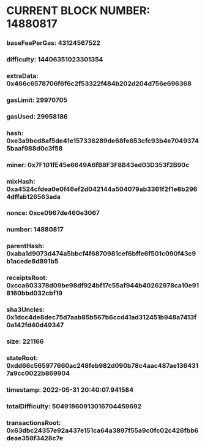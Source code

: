 # CURRENT BLOCK NUMBER: 14880817

### baseFeePerGas: 43124567522
### difficulty: 14406351023301354
### extraData: 0x466c6578706f6f6c2f53322f484b202d204d756e696368
### gasLimit: 29970705
### gasUsed: 29958186
### hash: 0xe3a9bcd8af5de41e157336289de68fe653cfc93b4e70493745baaf988d0c3f58
### miner: 0x7F101fE45e6649A6fB8F3F8B43ed03D353f2B90c
### mixHash: 0xa4524cfdea0e0f46ef2d042144a504079ab3361f2f1e8b2964dffab126563ada
### nonce: 0xce0967de460e3067
### number: 14880817
### parentHash: 0xaba1d9073d474a5bbcf4f6870981cef6bffe6f501c090f43c9b1acede8d891b5
### receiptsRoot: 0xcca603378d09be98df924bf17c55af944b40262978ca10e918160bbd032cbf19
### sha3Uncles: 0x1dcc4de8dec75d7aab85b567b6ccd41ad312451b948a7413f0a142fd40d49347
### size: 221166
### stateRoot: 0xdd66c565977660ac248feb982d090b78c4aac487ae1364317a9cc0022b869904
### timestamp: 2022-05-31 20:40:07.941584
### totalDifficulty: 50491860913016704459692
### transactionsRoot: 0x63dbc24357e92a437e151ca64a3897f55a9c0fc02c426fbb6deae358f3428c7e
